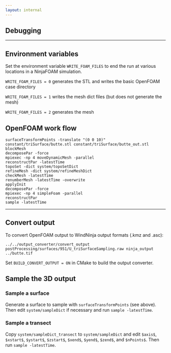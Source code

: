 ```yaml
---
layout: internal
---
```



## Debugging

* * *

## Environment variables



Set the environment variable `WRITE_FOAM_FILES` to end the run at various locations in a NinjaFOAM simulation.

`WRITE_FOAM_FILES = 0` generates the STL and writes the basic OpenFOAM case directory

`WRITE_FOAM_FILES = 1` writes the mesh dict files (but does not generate the mesh)

`WRITE_FOAM_FILES = 2` generates the mesh

## OpenFOAM work flow
    surfaceTransformPoints -translate "(0 0 10)" constant/triSurface/butte.stl constant/triSurface/butte_out.stl
    blockMesh
    decomposePar -force
    mpiexec -np 4 moveDynamicMesh -parallel
    reconstructPar -latestTime
    topoSet -dict system/topoSetDict
    refineMesh -dict system/refineMeshDict
    checkMesh -latestTime
    renumberMesh -latestTime -overwrite
    applyInit
    decomposePar -force
    mpiexec -np 4 simpleFoam -parallel
    reconstructPar
    sample -latestTime
***

## Convert output
To convert OpenFOAM output to WindNinja output formats (.kmz and .asc):

    ../../output_converter/convert_output postProcessing/surfaces/951/U_triSurfaceSampling.raw ninja_output ../butte.tif

Set `BUILD_CONVERT_OUTPUT = ON` in CMake to build the output converter.

## Sample the 3D output

### Sample a surface
Generate a surface to sample with `surfaceTransformPoints` (see above). Then edit `system/sampleDict` if necessary and run `sample -latestTime`.

### Sample a transect
Copy `system/sampleDict_transect` to `system/sampleDict` and edit `$axis$`, `$xstart$`, `$ystart$`, `$zstart$`, `$xend$`, `$yend$`, `$zend$`, and `$nPoints$`. Then run `sample -latestTime`.
